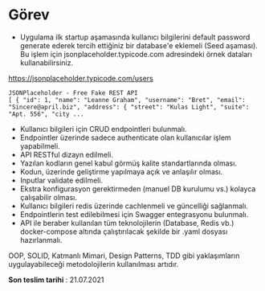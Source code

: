 # Görev

- Uygulama ilk startup aşamasında kullanıcı bilgilerini default password generate ederek tercih ettiğiniz bir database'e eklemeli (Seed aşaması). Bu işlem için jsonplaceholder.typicode.com adresindeki örnek dataları kullanabilirsiniz.

<https://jsonplaceholder.typicode.com/users>

    JSONPlaceholder - Free Fake REST API
    [ { "id": 1, "name": "Leanne Graham", "username": "Bret", "email": "Sincere@april.biz", "address": { "street": "Kulas Light", "suite": "Apt. 556", "city ...


- Kullanıcı bilgileri için CRUD endpointleri bulunmalı.
- Endpointler üzerinde sadece authenticate olan kullanıcılar işlem yapabilmeli.
- API RESTful dizayn edilmeli.
- Yazılan kodların genel kabul görmüş kalite standartlarında olması.
- Kodun, üzerinde geliştirme yapılmaya açık ve anlaşılır olması.
- Inputlar validate edilmeli.
- Ekstra konfigurasyon gerektirmeden (manuel DB kurulumu vs.) kolayca çalışabilir olması.
- Kullanıcı bilgileri redis üzerinde cachlenmeli ve güncelliği sağlanmalı.
- Endpointlerin test edilebilmesi için Swagger entegrasyonu bulunmalı.
- API ile beraber kullanılan tüm teknolojilerin (Database, Redis vb.) docker-compose altında çalıştırılacak şekilde bir .yaml dosyası hazırlanmalı.

OOP, SOLID, Katmanlı Mimari, Design Patterns, TDD gibi yaklaşımların uygulayabileceği metodolojilerin kullanılması artıdır.

**Son teslim tarihi** : 21.07.2021